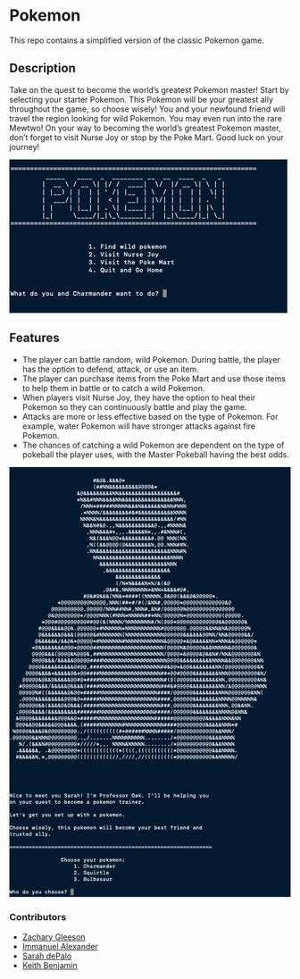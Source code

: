 # Pokemon

This repo contains a simplified version of the classic Pokemon game. 

## Description

Take on the quest to become the world’s greatest Pokemon master! Start by selecting your starter Pokemon. This Pokemon will be your greatest ally throughout the game, so choose wisely! You and your newfound friend will travel the region looking for wild Pokemon. You may even run into the rare Mewtwo! On your way to becoming the world’s greatest Pokemon master, don’t forget to visit Nurse Joy or stop by the Poke Mart. Good luck on your journey!

![](screenshots/main-menu.png)

## Features

* The player can battle random, wild Pokemon. During battle, the player has the option to defend, attack, or use an item. 
* The player can purchase items from the Poke Mart and use those items to help them in battle or to catch a wild Pokemon. 
* When players visit Nurse Joy, they have the option to heal their Pokemon so they can continuously battle and play the game. 
* Attacks are more or less effective based on the type of Pokemon. For example, water Pokemon will have stronger attacks against fire Pokemon. 
* The chances of catching a wild Pokemon are dependent on the type of pokeball the player uses, with the Master Pokeball having the best odds. 

![](screenshots/prof-oak.png)

### Contributors

* [Zachary Gleeson](https://github.com/zach-a-g "Zachary Gleeson")
* [Immanuel Alexander](https://github.com/1mvnnie "Immanuel Alexander")
* [Sarah dePalo](https://github.com/sarahdepalo "Sarah dePalo")
* [Keith Benjamin](https://github.com/Islayah "Keith Benjamin")